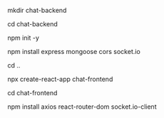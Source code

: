 mkdir chat-backend

cd chat-backend

npm init -y

npm install express mongoose cors socket.io

cd ..

npx create-react-app chat-frontend

cd chat-frontend

npm install axios react-router-dom socket.io-client